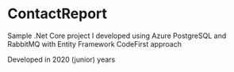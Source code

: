 # ContactReport

Sample .Net Core project I developed using Azure PostgreSQL and RabbitMQ with Entity Framework CodeFirst approach

Developed in 2020 (junior) years
